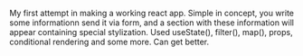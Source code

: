 My first attempt in making a working react app.
Simple in concept, you write some informationn send it via form, and a section with these information will appear containing special stylization.
Used useState(), filter(), map(), props, conditional rendering and some more. Can get better.
